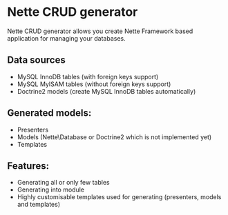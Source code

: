 Nette CRUD generator
==============
Nette CRUD generator allows you create Nette Framework based application for managing your databases.

Data sources
--------------
- MySQL InnoDB tables (with foreign keys support)
- MySQL MyISAM tables (without foreign keys support)
- Doctrine2 models (create MySQL InnoDB tables automatically)

Generated models:
--------------
- Presenters
- Models (Nette\Database or Doctrine2 which is not implemented yet)
- Templates

Features:
--------------
- Generating all or only few tables
- Generating into module
- Highly customisable templates used for generating (presenters, models and templates)